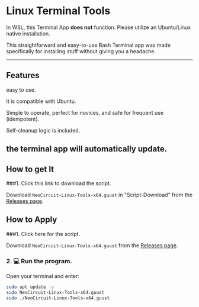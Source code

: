 # Linux Terminal Tools

   In WSL, this Terminal App **does not** function. Please utilize an Ubuntu/Linux native installation.


   This straightforward and easy-to-use Bash Terminal app was made specifically for installing stuff without giving you a headache.

   ---

   ## Features

   easy to use.

   It is compatible with Ubuntu.

   Simple to operate, perfect for novices, and safe for frequent use (idempotent).
   
   Self-cleanup logic is included.

   the terminal app will automatically update.
   ---


   ## How to get It


   ###1. Click this link to download the script.

   Download `NeoCircuit-Linux-Tools-x64.guust` in "Script-Download" from the [Releases page](https://github.com/NeoCircuit-Studios/NeoCircuit-Linux-Tools/releases/tag/final).

## How to Apply

 ###1. Click here for the script.


 Download `NeoCircuit-Linux-Tools-x64.guust` from the [Releases page](https://github.com/NeoCircuit-Studios/NeoCircuit-Linux-Tools/releases/tag/final).

 ### 2. 💻 Run the program.

 Open your terminal and enter:

```bash
sudo apt update -y
sudo NeoCircuit-Linux-Tools-x64.guust
sudo ./NeoCircuit-Linux-Tools-x64.guust